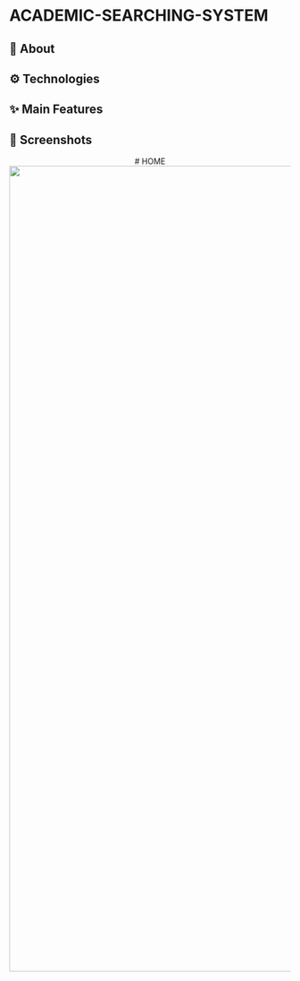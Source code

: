 # ACADEMIC-SEARCHING-SYSTEM

## :calling: About

## :gear: Technologies

## :sparkles: Main Features

## :camera_flash: Screenshots
<div align="center">
# HOME
<img width="1440" alt="giris" src="https://user-images.githubusercontent.com/80275552/225235537-5704fb82-7135-4355-8aa3-4c2acdff1989.png">
</div>
